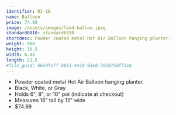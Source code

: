 ```yaml
---
identifier: RI-SB
name: Balloon
price: 74.99
image: /assets/images/lead-ballon.jpeg
standard6810: standard6810
shortdesc: Powder coated metal Hot Air Balloon hanging planter.
weight: 908
height: 10.5
width: 6.35
length: 21.5
#file_guid: 66edfe7f-0851-4418-93e8-785975df7318
---
```



- Powder coated metal Hot Air Balloon hanging planter.
- Black, White, or Gray  
- Holds 6", 8", or 10" pot (indicate at checkout)  
- Measures 18" tall by 12" wide
- $74.99
